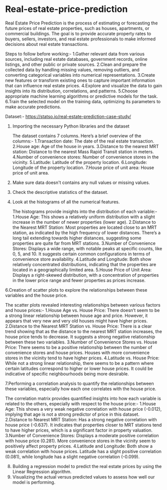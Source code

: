 # Real-estate-price-prediction
Real Estate Price Prediction is the process of estimating or forecasting the future prices of real estate properties, such as houses, apartments, or commercial buildings. The goal is to provide accurate property rates to buyers, sellers, investors, and real estate professionals to make informed decisions about real estate transactions.

Steps to follow before working:-
1.Gather relevant data from various sources, including real estate databases, government records, online listings, and other public or private sources.
2.Clean and prepare the collected data by handling missing values, removing outliers, and converting categorical variables into numerical representations.
3.Create new features or transform existing ones to capture important information that can influence real estate prices.
4.Explore and visualize the data to gain insights into its distribution, correlations, and patterns.
5.Choose appropriate machine learning algorithms or predictive models for the task.
6.Train the selected model on the training data, optimizing its parameters to make accurate predictions.

Dataset:- https://statso.io/real-estate-prediction-case-study/

1. Importing the necessary Python libraries and the dataset

   The dataset contains 7 columns. Here’s a brief overview of the columns:-
   1.Transaction date: The date of the real estate transaction.
   2.House age: Age of the house in years.
   3.Distance to the nearest MRT station: Distance to the nearest Mass Rapid Transit station in meters.
   4.Number of convenience stores: Number of convenience stores in the vicinity.
   5.Latitude: Latitude of the property location.
   6.Longitude: Longitude of the property location.
   7.House price of unit area: House price of unit area.

3. Make sure data doesn't contains any null values or missing values.
4. Check the descriptive statistics of the dataset.
5. Look at the histograms of all the numerical features.
   
   The histograms provide insights into the distribution of each variable:-
   1.House Age: This shows a relatively uniform distribution with a slight increase in the number of newer properties (lower age).
   2.Distance to the Nearest MRT Station: Most properties are located close to an MRT station, as indicated by the high frequency of 
     lower distances. There’s a long tail extending towards higher distances, suggesting some properties are quite far from MRT 
     stations.
   3.Number of Convenience Stores: Displays a wide range, with notable peaks at specific counts, like 0, 5, and 10. It suggests 
    certain common configurations in terms of convenience store availability.
   4.Latitude and Longitude: Both show relatively concentrated distributions, indicating that the properties are located in a 
     geographically limited area.
   5.House Price of Unit Area: Displays a right-skewed distribution, with a concentration of properties in the lower price range and 
     fewer properties as prices increase.
   
6.Creation of scatter plots to explore the relationships between these variables and the house price.
  
  The scatter plots revealed interesting relationships between various factors and house prices:-
  1.House Age vs. House Price: There doesn’t seem to be a strong linear relationship between house age and price. However, it appears 
    that very new and very old houses might have higher prices.
  2.Distance to the Nearest MRT Station vs. House Price: There is a clear trend showing that as the distance to the nearest MRT 
    station increases, the house price tends to decrease. It suggests a strong negative relationship between these two variables.
  3.Number of Convenience Stores vs. House Price: There seems to be a positive relationship between the number of convenience stores 
    and house prices. Houses with more convenience stores in the vicinity tend to have higher prices.
  4.Latitude vs. House Price: While not a strong linear relationship, there seems to be a pattern where certain latitudes correspond 
    to higher or lower house prices. It could be indicative of specific neighbourhoods being more desirable.

7.Performing a correlation analysis to quantify the relationships between these variables, especially how each one correlates with the house price.

   The correlation matrix provides quantified insights into how each variable is related to the others, especially with respect to the    house price:-
   1.House Age: This shows a very weak negative correlation with house price (-0.012), implying that age is not a strong predictor of 
     price in this dataset.
   2.Distance to Nearest MRT Station: Has a strong negative correlation with house price (-0.637). It indicates that properties closer 
     to MRT stations tend to have higher prices, which is a significant factor in property valuation.
  3.Number of Convenience Stores: Displays a moderate positive correlation with house price (0.281). More convenience stores in the 
    vicinity seem to positively affect property prices.
  4.Latitude and Longitude: Both show a weak correlation with house prices. Latitude has a slight positive correlation (0.081), while 
    longitude has a slight negative correlation (-0.099).

8. Building a regression model to predict the real estate prices by using the Linear Regression algorithm.
9. Visualizing the actual versus predicted values to assess how well our model is performing.


   
